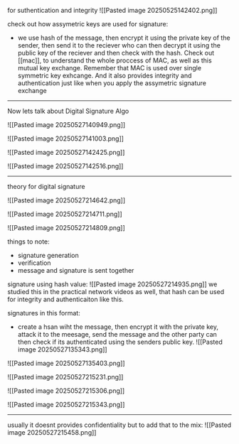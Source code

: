 for suthentication and integrity
![[Pasted image 20250525142402.png]]

check out how assymetric keys are used for signature: 
- we use hash of the message, then encrypt it using the private key of the sender, then send it to the reciever who can then decrypt it using the public key of the reciever and then check with the hash.
Check out [[mac]], to understand the whole proccess of MAC, as well as this mutual key exchange.
Remember that MAC is used over single symmetric key exhcange. And it also provides integrity and authentication just like when you apply the assymetric signature exchange

---


Now lets talk about Digital Signature Algo

![[Pasted image 20250527140949.png]]

![[Pasted image 20250527141003.png]]



![[Pasted image 20250527142425.png]]

![[Pasted image 20250527142516.png]]



---


theory for digital signature

![[Pasted image 20250527214642.png]]

![[Pasted image 20250527214711.png]]

![[Pasted image 20250527214809.png]]

things to note: 
- signature generation
- verification
- message and signature is sent together

signature using hash value:
![[Pasted image 20250527214935.png]]
we studied this in the practical network videos as well, that hash can be used for integrity and authenticaiton like this.

signatures in this format:

- create a hsan wiht the message, then encrypt it with the private key, attack it to the meesage, send the message and the other party can then check if its authenticated using the senders public key.
![[Pasted image 20250527135343.png]]

![[Pasted image 20250527135403.png]]

![[Pasted image 20250527215231.png]]

![[Pasted image 20250527215306.png]]

![[Pasted image 20250527215343.png]]

---

usually it doesnt provides confidentiality but to add that to the mix:
![[Pasted image 20250527215458.png]]


